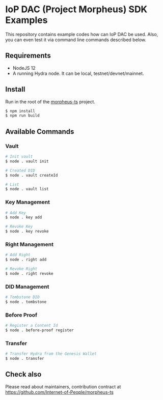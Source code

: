 # IoP DAC (Project Morpheus) SDK Examples

This repository contains example codes how can IoP DAC be used.  Also, you can even test it via command line commands described below.

## Requirements

- NodeJS 12
- A running Hydra node. It can be local, testnet/devnet/mainnet.

## Install

Run in the root of the [morpheus-ts](https://github.com/Internet-of-People/morpheus-ts) project.

```bash
$ npm install
$ npm run build
```

## Available Commands

### Vault

```bash
# Init vault
$ node . vault init
```

```bash
# Created DID
$ node . vault createId
```

```bash
# List
$ node . vault list
```

### Key Management

```bash
# Add Key
$ node . key add
```

```bash
# Revoke Key
$ node . key revoke
```

### Right Management

```bash
# Add Right
$ node . right add
```

```bash
# Revoke Right
$ node . right revoke
```

### DID Management

```bash
# Tombstone DID
$ node . tombstone
```

### Before Proof

```bash
# Register a Content Id
$ node . before-proof register
```

### Transfer

```bash
# Transfer Hydra from the Genesis Wallet
$ node . transfer
```

## Check also

Please read about maintainers, contribution contract at <https://github.com/Internet-of-People/morpheus-ts>